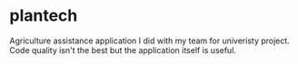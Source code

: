# plantech
Agriculture assistance application I did with my team for univeristy project. Code quality isn't the best but the application itself is useful.
